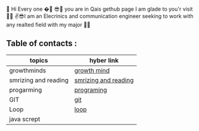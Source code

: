  🙌 Hi Every one �🤳
😎👀 you are in Qais gethub page I am glade to you'r visit 🐱‍💻
✌😎I am an Elecrinics and communication engineer seeking to work with any realted field with my major 🐱‍🚀




## Table of contacts :

| topics  | hyber link |
| ------------- | ------------- |
| growthminds  | [growth mind](https://qaisalshorman.github.io/Read-Me/growth-mind)  |
| smrizing and reading  | [smrizing and reading ](https://qaisalshorman.github.io/Read-Me/reading%20note)  |
| progarming  |  [programing](https://qaisalshorman.github.io/Read-Me/progarming)  |
|GIT          |    [git]()       |
|Loop         |   [loop](https://qaisalshorman.github.io/ReadNote/loop)               |
|   java scrept          |                  |